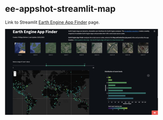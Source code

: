 # ee-appshot-streamlit-map

Link to Streamlit [Earth Engine App Finder](https://share.streamlit.io/philippgaertner/ee-appshot-streamlit-map/main) page.

![Screenshot of the Earth Engine App Finder](img/GEE-app-finder.png)